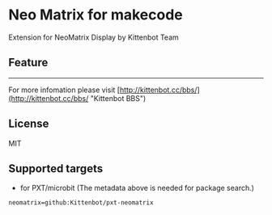 # Neo Matrix for makecode

Extension for NeoMatrix Display by Kittenbot Team

## Feature



----------

For more infomation please visit [http://kittenbot.cc/bbs/](http://kittenbot.cc/bbs/ "Kittenbot BBS")

## License

MIT

## Supported targets

* for PXT/microbit
(The metadata above is needed for package search.)

```package
neomatrix=github:Kittenbot/pxt-neomatrix
```